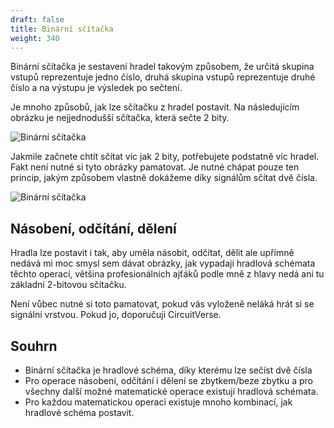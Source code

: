 ```yaml
---
draft: false
title: Binární sčítačka
weight: 340
---
```

Binární sčítačka je sestavení hradel takovým způsobem, že určitá skupina vstupů reprezentuje jedno číslo, druhá skupina vstupů reprezentuje druhé číslo a na výstupu je výsledek po sečtení.

Je mnoho způsobů, jak lze sčítačku z hradel postavit. Na následujícím obrázku je nejjednodušší sčítačka, která sečte 2 bity.

![Binární sčítačka](/jak-se-stat-ajtakem/signalni-vrstva/scitacka_2bit.gif)

Jakmile začnete chtít sčítat víc jak 2 bity, potřebujete podstatně víc hradel. Fakt není nutné si tyto obrázky pamatovat. Je nutné chápat pouze ten princip, jakým způsobem vlastně dokážeme díky signálům sčítat dvě čísla.

![Binární sčítačka](/jak-se-stat-ajtakem/signalni-vrstva/4-bit-full-adder.png)

## Násobení, odčítání, dělení

Hradla lze postavit i tak, aby uměla násobit, odčítat, dělit ale upřímně nedává mi moc smysl sem dávat obrázky, jak vypadají hradlová schémata těchto operací, většina profesionálních ajťáků podle mně z hlavy nedá ani tu základní 2-bitovou sčítačku.

Není vůbec nutné si toto pamatovat, pokud vás vyloženě neláká hrát si se signální vrstvou. Pokud jo, doporučuji CircuitVerse.

## Souhrn

- Binární sčítačka je hradlové schéma, díky kterému lze sečíst dvě čísla
- Pro operace násobení, odčítání i dělení se zbytkem/beze zbytku a pro všechny další možné matematické operace existují hradlová schémata.
- Pro každou matematickou operaci existuje mnoho kombinací, jak hradlové schéma postavit.